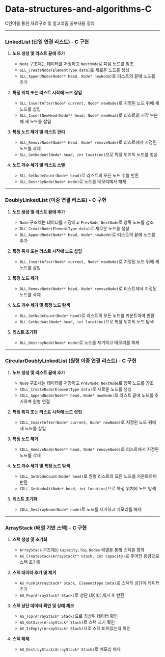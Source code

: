 # Data-structures-and-algorithms-C
C언어를 통한 자료구조 및 알고리즘 공부내용 정리

---

### LinkedList (단일 연결 리스트) - C 구현

1. **노드 생성 및 리스트 끝에 추가**
   - `Node` 구조체는 데이터를 저장하고 `NextNode`로 다음 노드를 참조
   - `SLL_CreateNode(ElementType data)`로 새로운 노드를 생성
   - `SLL_AppendNode(Node** head, Node* newNode)`로 리스트의 끝에 노드를 추가

2. **특정 위치 또는 리스트 시작에 노드 삽입**
   - `SLL_InsertAfter(Node* current, Node* newNode)`로 지정된 노드 뒤에 새 노드를 삽입
   - `SLL_InsertNewHead(Node** head, Node* newHead)`로 리스트의 시작 부분에 새 노드를 삽입

3. **특정 노드 제거 및 리스트 관리**
   - `SLL_RemoveNode(Node** head, Node* removeNode)`로 리스트에서 지정된 노드를 삭제
   - `SLL_GetNodeAt(Node* head, int location)`으로 특정 위치의 노드를 찾음

4. **노드 개수 세기 및 리스트 소멸**
   - `SLL_GetNodeCount(Node* head)`로 리스트의 모든 노드 수를 반환
   - `SLL_DestroyNode(Node* node)`로 노드를 메모리에서 해제
	
---

### DoublyLinkedList (이중 연결 리스트) - C 구현

1. **노드 생성 및 리스트 끝에 추가**
   - `Node` 구조체는 데이터를 저장하고 `PrevNode`, `NextNode`로 양쪽 노드를 참조
   - `DLL_CreateNode(ElementType data)`로 새로운 노드를 생성
   - `DLL_AppendNode(Node** head, Node* newNode)`로 리스트의 끝에 노드를 추가

2. **특정 위치 또는 리스트 시작에 노드 삽입**
   - `DLL_InsertAfter(Node* current, Node* newNode)`로 지정된 노드 뒤에 새 노드를 삽입

3. **특정 노드 제거**
   - `DLL_RemoveNode(Node** head, Node* removeNode)`로 리스트에서 지정된 노드를 삭제

4. **노드 개수 세기 및 특정 노드 탐색**
   - `DLL_GetNodeCount(Node* head)`로 리스트의 모든 노드를 카운트하여 반환
   - `DLL_GetNodeAt(Node* head, int location)`으로 특정 위치의 노드 탐색

5. **리스트 초기화**
   - `DLL_DestroyNode(Node* node)`로 노드를 제거하고 메모리를 해제
   
---

### CircularDoublyLinkedList (원형 이중 연결 리스트) - C 구현

1. **노드 생성 및 리스트 끝에 추가**
   - `Node` 구조체는 데이터를 저장하고 `PrevNode`, `NextNode`로 양쪽 노드를 참조
   - `CDLL_CreateNode(ElementType data)`로 새로운 노드를 생성
   - `CDLL_AppendNode(Node** head, Node* newNode)`로 리스트 끝에 노드를 추가하며 원형 연결

2. **특정 위치 또는 리스트 시작에 노드 삽입**
   - `CDLL_InsertAfter(Node* current, Node* newNode)`로 지정된 노드 뒤에 새 노드를 삽입

3. **특정 노드 제거**
   - `CDLL_RemoveNode(Node** head, Node* removeNode)`로 리스트에서 지정된 노드를 삭제

4. **노드 개수 세기 및 특정 노드 탐색**
   - `CDLL_GetNodeCount(Node* head)`로 원형 리스트의 모든 노드를 카운트하여 반환
   - `CDLL_GetNodeAt(Node* head, int location)`으로 특정 위치의 노드 탐색

5. **리스트 초기화**
   - `CDLL_DestroyNode(Node* node)`로 노드를 제거하고 메모리를 해제
   
---

### ArrayStack (배열 기반 스택) - C 구현

1. **스택 생성 및 초기화**
   - `ArrayStack` 구조체는 `Capacity`, `Top`, `Nodes` 배열을 통해 스택을 정의
   - `AS_CreateStack(ArrayStack** Stack, int Capacity)`로 주어진 용량으로 스택 초기화

2. **스택 데이터 추가 및 제거**
   - `AS_Push(ArrayStack* Stack, ElementType Data)`로 스택의 상단에 데이터 추가
   - `AS_Pop(ArrayStack* Stack)`로 상단 데이터 제거 후 반환

3. **스택 상단 데이터 확인 및 상태 체크**
   - `AS_Top(ArrayStack* Stack)`으로 최상위 데이터 확인
   - `AS_GetSize(ArrayStack* Stack)`로 스택 크기 확인
   - `AS_IsEmpty(ArrayStack* Stack)`으로 스택 비어있는지 확인

4. **스택 해제**
   - `AS_DestroyStack(ArrayStack* Stack)`로 메모리 해제

